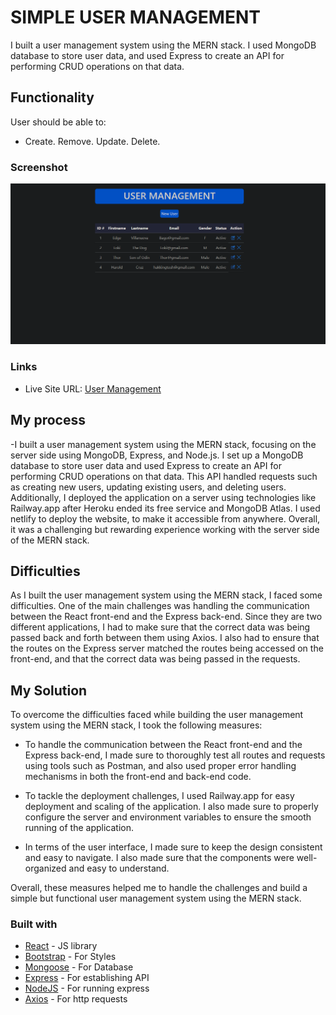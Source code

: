 # SIMPLE USER MANAGEMENT

I built a user management system using the MERN stack. I used MongoDB database to store user data, and used Express to create an API for performing CRUD operations on that data.

## Functionality

User should be able to:

- Create. Remove. Update. Delete.

### Screenshot

![](./usermanagement.png)

### Links

- Live Site URL: [User Management](https://cruz-user-management.netlify.app/)

## My process

-I built a user management system using the MERN stack, focusing on the server side using MongoDB, Express, and Node.js. I set up a MongoDB database to store user data and used Express to create an API for performing CRUD operations on that data. This API handled requests such as creating new users, updating existing users, and deleting users. Additionally, I deployed the application on a server using technologies like Railway.app after Heroku ended its free service and MongoDB Atlas. I used netlify to deploy the website, to make it accessible from anywhere. Overall, it was a challenging but rewarding experience working with the server side of the MERN stack.

## Difficulties

As I built the user management system using the MERN stack, I faced some difficulties. One of the main challenges was handling the communication between the React front-end and the Express back-end. Since they are two different applications, I had to make sure that the correct data was being passed back and forth between them using Axios. I also had to ensure that the routes on the Express server matched the routes being accessed on the front-end, and that the correct data was being passed in the requests.

## My Solution

To overcome the difficulties faced while building the user management system using the MERN stack, I took the following measures:

- To handle the communication between the React front-end and the Express back-end, I made sure to thoroughly test all routes and requests using tools such as Postman, and also used proper error handling mechanisms in both the front-end and back-end code.

- To tackle the deployment challenges, I used Railway.app for easy deployment and scaling of the application. I also made sure to properly configure the server and environment variables to ensure the smooth running of the application.

- In terms of the user interface, I made sure to keep the design consistent and easy to navigate. I also made sure that the components were well-organized and easy to understand.

Overall, these measures helped me to handle the challenges and build a simple but functional user management system using the MERN stack.

### Built with

- [React](https://reactjs.org/) - JS library
- [Bootstrap](https://getbootstrap.com/) - For Styles
- [Mongoose](https://www.mongodb.com/developer/languages/javascript/getting-started-with-mongodb-and-mongoose/) - For Database
- [Express](https://www.mongodb.com/languages/express-mongodb-rest-api-tutorial) - For establishing API
- [NodeJS](https://nodejs.org/en/) - For running express
- [Axios](https://vishalghai.medium.com/mern-talks-how-to-use-axios-and-express-in-mern-stack-development-27e5a00de194) - For http requests
